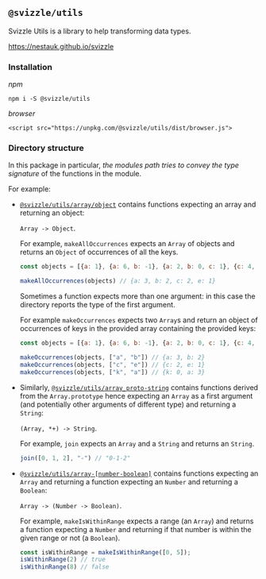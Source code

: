 ## `@svizzle/utils`

Svizzle Utils is a library to help transforming data types.

https://nestauk.github.io/svizzle

### Installation

*npm*

`npm i -S @svizzle/utils`

*browser*

`<script src="https://unpkg.com/@svizzle/utils/dist/browser.js">`


### Directory structure

In this package in particular, *the modules path tries to convey the type signature* of the functions in the module.

For example:

- [`@svizzle/utils/array/object`](https://nestauk.github.io/svizzle/module-@svizzle_utils_array_object.html) contains functions expecting an array and returning an object:

  `Array -> Object`.

  For example, `makeAllOccurrences` expects an `Array` of objects and returns an `Object` of occurrences of all the keys.

  ```js
  const objects = [{a: 1}, {a: 6, b: -1}, {a: 2, b: 0, c: 1}, {c: 4, e: 2}];

  makeAllOccurrences(objects) // {a: 3, b: 2, c: 2, e: 1}
  ```

  Sometimes a function expects more than one argument: in this case the directory reports the type of the first argument.

  For example `makeOccurrences` expects two `Array`s and return an object of occurrences of keys in the provided array containing the provided keys:

  ```js
  const objects = [{a: 1}, {a: 6, b: -1}, {a: 2, b: 0, c: 1}, {c: 4, e: 2}];

  makeOccurrences(objects, ["a", "b"]) // {a: 3, b: 2}
  makeOccurrences(objects, ["c", "e"]) // {c: 2, e: 1}
  makeOccurrences(objects, ["k", "a"]) // {k: 0, a: 3}
  ```

- Similarly, [`@svizzle/utils/array_proto-string`](https://nestauk.github.io/module-@svizzle_utils_array_proto-string.html) contains functions derived from the `Array.prototype` hence expecting an `Array` as a first argument (and potentially other arguments of different type) and returning a `String`:

  `(Array, *+) -> String`.

  For example, `join` expects an `Array` and a `String` and returns an `String`.

  ```js
  join([0, 1, 2], "-") // "0-1-2"
  ```

- [`@svizzle/utils/array-[number-boolean]`](https://nestauk.github.io/svizzle/module-@svizzle_utils_array-%255Bnumber-boolean%255D.html) contains functions expecting an `Array` and returning a function expecting an `Number` and returning a `Boolean`:

  `Array -> (Number -> Boolean)`.

  For example, `makeIsWithinRange` expects a range (an `Array`) and returns a function expecting a `Number` and returning if that number is within the given range or not (a `Boolean`).

  ```js
  const isWithinRange = makeIsWithinRange([0, 5]);
  isWithinRange(2) // true
  isWithinRange(8) // false
  ```
